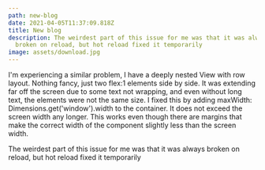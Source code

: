 ```yaml
---
path: new-blog
date: 2021-04-05T11:37:09.818Z
title: New blog
description: The weirdest part of this issue for me was that it was always
  broken on reload, but hot reload fixed it temporarily
image: assets/download.jpg
---
```



I'm experiencing a similar problem, I have a deeply nested View with row layout. Nothing fancy, just two flex:1 elements side by side. It was extending far off the screen due to some text not wrapping, and even without long text, the elements were not the same size. I fixed this by adding maxWidth: Dimensions.get('window').width to the container. It does not exceed the screen width any longer. This works even though there are margins that make the correct width of the component slightly less than the screen width.

The weirdest part of this issue for me was that it was always broken on reload, but hot reload fixed it temporarily